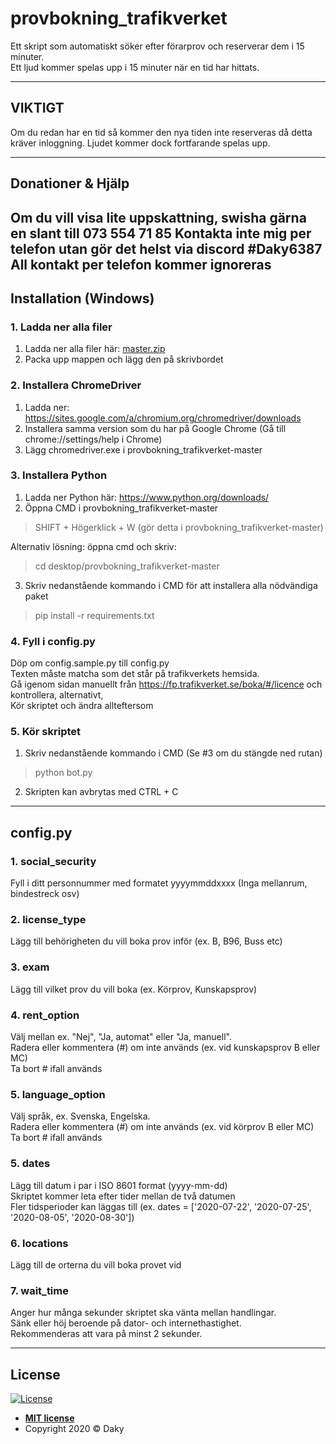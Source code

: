 # provbokning_trafikverket
Ett skript som automatiskt söker efter förarprov och reserverar dem i 15 minuter.  
Ett ljud kommer spelas upp i 15 minuter när en tid har hittats.

---

## VIKTIGT
Om du redan har en tid så kommer den nya tiden inte reserveras då detta kräver inloggning. Ljudet kommer dock fortfarande spelas upp.

---

## Donationer & Hjälp
Om du vill visa lite uppskattning, swisha gärna en slant till 073 554 71 85
Kontakta inte mig per telefon utan gör det helst via discord #Daky6387
All kontakt per telefon kommer ignoreras
---

## Installation (Windows)

### 1. Ladda ner alla filer
1. Ladda ner alla filer här: [master.zip](https://github.com/Daky60/provbokning_trafikverket/archive/master.zip)  
2. Packa upp mappen och lägg den på skrivbordet

### 2. Installera ChromeDriver
1. Ladda ner: https://sites.google.com/a/chromium.org/chromedriver/downloads  
2. Installera samma version som du har på Google Chrome (Gå till chrome://settings/help i Chrome)  
3. Lägg chromedriver.exe i provbokning_trafikverket-master

### 3. Installera Python
1. Ladda ner Python här: https://www.python.org/downloads/  
2. Öppna CMD i provbokning_trafikverket-master 
> SHIFT + Högerklick + W (gör detta i provbokning_trafikverket-master)  

Alternativ lösning: öppna cmd och skriv:  
> cd desktop/provbokning_trafikverket-master  
3. Skriv nedanstående kommando i CMD för att installera alla nödvändiga paket  
> pip install -r requirements.txt

### 4. Fyll i config.py
Döp om config.sample.py till config.py  
Texten måste matcha som det står på trafikverkets hemsida.  
Gå igenom sidan manuellt från https://fp.trafikverket.se/boka/#/licence och kontrollera, alternativt,  
Kör skriptet och ändra allteftersom

### 5. Kör skriptet
1. Skriv nedanstående kommando i CMD (Se #3 om du stängde ned rutan)  
> python bot.py
2. Skripten kan avbrytas med CTRL + C

---

## config.py

### 1. social_security
Fyll i ditt personnummer med formatet yyyymmddxxxx (Inga mellanrum, bindestreck osv)

### 2. license_type
Lägg till behörigheten du vill boka prov inför (ex. B, B96, Buss etc)

### 3. exam
Lägg till vilket prov du vill boka (ex. Körprov, Kunskapsprov)

### 4. rent_option
Välj mellan ex. "Nej", "Ja, automat" eller "Ja, manuell".  
Radera eller kommentera (#) om inte används (ex. vid kunskapsprov B eller MC)  
Ta bort # ifall används

### 5. language_option
Välj språk, ex. Svenska, Engelska.  
Radera eller kommentera (#) om inte används (ex. vid körprov B eller MC)  
Ta bort # ifall används

### 5. dates
Lägg till datum i par i ISO 8601 format (yyyy-mm-dd)  
Skriptet kommer leta efter tider mellan de två datumen  
Fler tidsperioder kan läggas till (ex. dates = ['2020-07-22', '2020-07-25', '2020-08-05', '2020-08-30'])

### 6. locations
Lägg till de orterna du vill boka provet vid

### 7. wait_time
Anger hur många sekunder skriptet ska vänta mellan handlingar.  
Sänk eller höj beroende på dator- och internethastighet.  
Rekommenderas att vara på minst 2 sekunder.

---

## License

[![License](http://img.shields.io/:license-mit-blue.svg?style=flat-square)](http://badges.mit-license.org)

- **[MIT license](http://opensource.org/licenses/mit-license.php)**
- Copyright 2020 © Daky
